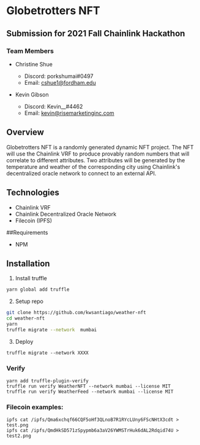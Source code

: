 # Globetrotters NFT

## Submission for 2021 Fall Chainlink Hackathon
### Team Members
- Christine Shue
  - Discord: porkshumai#0497
  - Email: cshue1@fordham.edu

- Kevin Gibson
  - Discord: Kevin__#4462
  - Email: kevin@risemarketinginc.com

## Overview
Globetrotters NFT is a randomly generated dynamic NFT project. The NFT will use the Chainlink VRF to produce provably random numbers that will correlate to different attributes. Two attributes will be generated by the temperature and weather of the corresponding city using Chainlink's decentralized oracle network to connect to an external API.

## Technologies
- Chainlink VRF
- Chainlink Decentralized Oracle Network
- Filecoin (IPFS)

##Requirements
- NPM


## Installation

1. Install truffle

```bash
yarn global add truffle
```

2. Setup repo

```bash
git clone https://github.com/kwsantiago/weather-nft
cd weather-nft 
yarn
truffle migrate --network  mumbai
```

3. Deploy

```
truffle migrate --network XXXX
```

### Verify


```
yarn add truffle-plugin-verify
truffle run verify WeatherNFT --network mumbai --license MIT
truffle run verify WeatherFeed --network mumbai --license MIT
```

### Filecoin examples:
```
ipfs cat /ipfs/Qma6xchqf66CQF5oHf3QLnoB7R1RYcLUny6FScNHtX3cdt > test.png
ipfs cat /ipfs/QmdHkSD571zSpypmb6a3aV26YWMSTrHuk6dAL2Rdqid74U > test2.png
```
